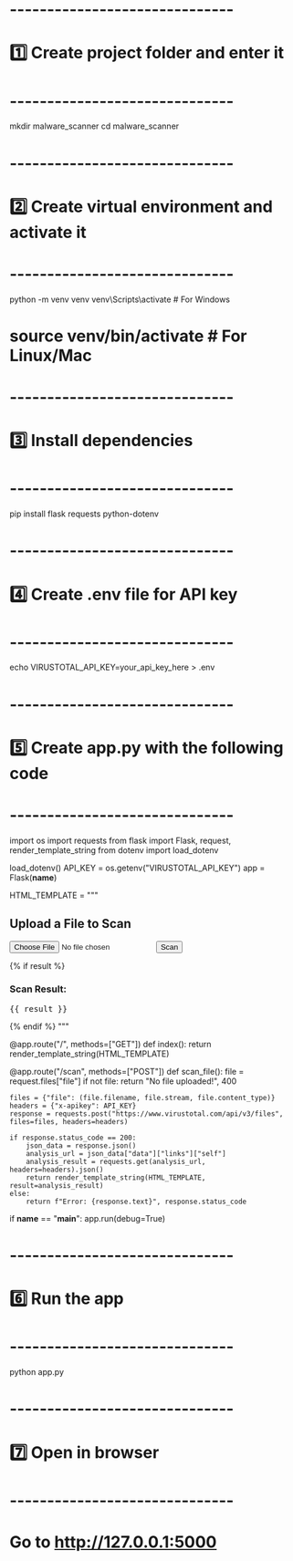 # ------------------------------
# 1️⃣ Create project folder and enter it
# ------------------------------
mkdir malware_scanner
cd malware_scanner

# ------------------------------
# 2️⃣ Create virtual environment and activate it
# ------------------------------
python -m venv venv
venv\Scripts\activate       # For Windows
# source venv/bin/activate  # For Linux/Mac

# ------------------------------
# 3️⃣ Install dependencies
# ------------------------------
pip install flask requests python-dotenv

# ------------------------------
# 4️⃣ Create .env file for API key
# ------------------------------
echo VIRUSTOTAL_API_KEY=your_api_key_here > .env

# ------------------------------
# 5️⃣ Create app.py with the following code
# ------------------------------
import os
import requests
from flask import Flask, request, render_template_string
from dotenv import load_dotenv

load_dotenv()
API_KEY = os.getenv("VIRUSTOTAL_API_KEY")
app = Flask(__name__)

HTML_TEMPLATE = """
<!DOCTYPE html>
<html>
<head>
    <title>Malware Detection</title>
</head>
<body>
    <h2>Upload a File to Scan</h2>
    <form action="/scan" method="POST" enctype="multipart/form-data">
        <input type="file" name="file" required>
        <button type="submit">Scan</button>
    </form>
    {% if result %}
        <h3>Scan Result:</h3>
        <pre>{{ result }}</pre>
    {% endif %}
</body>
</html>
"""

@app.route("/", methods=["GET"])
def index():
    return render_template_string(HTML_TEMPLATE)

@app.route("/scan", methods=["POST"])
def scan_file():
    file = request.files["file"]
    if not file:
        return "No file uploaded!", 400
    
    files = {"file": (file.filename, file.stream, file.content_type)}
    headers = {"x-apikey": API_KEY}
    response = requests.post("https://www.virustotal.com/api/v3/files", files=files, headers=headers)

    if response.status_code == 200:
        json_data = response.json()
        analysis_url = json_data["data"]["links"]["self"]
        analysis_result = requests.get(analysis_url, headers=headers).json()
        return render_template_string(HTML_TEMPLATE, result=analysis_result)
    else:
        return f"Error: {response.text}", response.status_code

if __name__ == "__main__":
    app.run(debug=True)

# ------------------------------
# 6️⃣ Run the app
# ------------------------------
python app.py

# ------------------------------
# 7️⃣ Open in browser
# ------------------------------
# Go to http://127.0.0.1:5000
